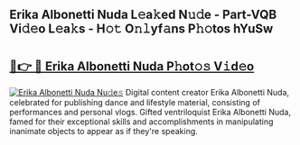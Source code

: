 ## Erika Albonetti Nuda L𝚎a𝚔ed N𝚞𝚍e - Part-VQB Vi𝚍𝚎o L𝚎a𝚔s - H𝚘𝚝 O𝚗𝚕yf𝚊ns P𝚑𝚘tos hYuSw

# <h2><a href="http://kf4bffe.oniu.top/?m=Erika+Albonetti+Nuda">🔗👉 🔴 Erika Albonetti Nuda P𝚑ot𝚘𝚜 V𝚒d𝚎o</a></h2>

[![Erika Albonetti Nuda Nu𝚍e𝚜](https://i.imgur.com/0qMVB7G.gif)](http://kf4bffe.oniu.top/?m=Erika+Albonetti+Nuda)
Digital content creator Erika Albonetti Nuda, celebrated for publishing dance and lifestyle material, consisting of performances and personal vlogs. Gifted ventriloquist Erika Albonetti Nuda, famed for their exceptional skills and accomplishments in manipulating inanimate objects to appear as if they're speaking.  
